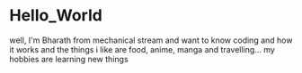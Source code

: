 # Hello_World

well, I'm Bharath from mechanical stream and want to know coding and how it works 
and the things i like are food, anime, manga and travelling...
my hobbies are learning new things
